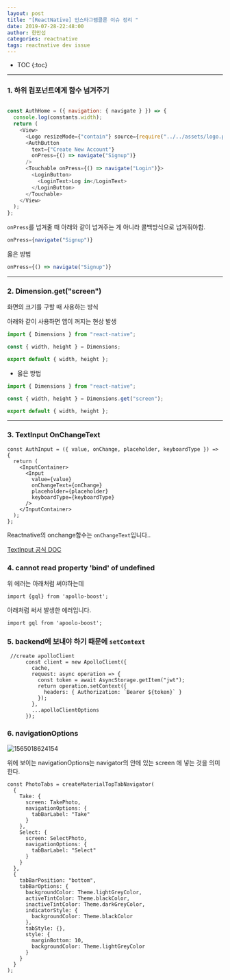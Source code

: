 ```yaml
---
layout: post
title: "[ReactNative] 인스타그램클론 이슈 정리 "
date: 2019-07-28-22:48:00
author: 한만섭
categories: reactnative
tags: reactnative dev issue
---
```




* TOC
{:toc}

***



### 1. 하위 컴포넌트에게 함수 넘겨주기 

```js

const AuthHome = ({ navigation: { navigate } }) => {
  console.log(constants.width);
  return (
    <View>
      <Logo resizeMode={"contain"} source={require("../../assets/logo.png")} />
      <AuthButton
        text={"Create New Account"}
        onPress={() => navigate("Signup")}
      />
      <Touchable onPress={() => navigate("Login")}>
        <LoginButton>
          <LoginText>Log in</LoginText>
        </LoginButton>
      </Touchable>
    </View>
  );
};
```

`onPress`를 넘겨줄 때 아래와 같이 넘겨주는 게 아니라 콜백방식으로 넘겨줘야함. 

```js
onPress={navigate("Signup")}
```

옳은 방법

```js
onPress={() => navigate("Signup")}
```



***



### 2. Dimension.get("screen")

화면의 크기를 구할 때 사용하는 방식  

아래와 같이 사용하면 앱이 꺼지는 현상 발생 

```js
import { Dimensions } from "react-native";

const { width, height } = Dimensions;

export default { width, height };

```

* 옳은 방법   

```js
import { Dimensions } from "react-native";

const { width, height } = Dimensions.get("screen");

export default { width, height };

```





***



### 3. TextInput OnChangeText

```react
const AuthInput = ({ value, onChange, placeholder, keyboardType }) => {
  return (
    <InputContainer>
      <Input
        value={value}
        onChangeText={onChange}
        placeholder={placeholder}
        keyboardType={keyboardType}
      />
    </InputContainer>
  );
};
```

Reactnative의 onchange함수는 `onChangeText`입니다..

[TextInput 공식 DOC](https://facebook.github.io/react-native/docs/textinput.html)





### 4. cannot read property 'bind' of undefined

위 에러는 아래처럼 써야하는데

```react
import {gql} from 'apollo-boost';
```

아래처럼 써서 발생한 에러입니다.  

```react
import gql from 'apoolo-boost';
```



### 5. backend에 보내야 하기 때문에 `setContext`

```react
 //create apolloClient
      const client = new ApolloClient({
        cache,
        request: async operation => {
          const token = await AsyncStorage.getItem("jwt");
          return operation.setContext({
            headers: { Authorization: `Bearer ${token}` }
          });
        },
        ...apolloClientOptions
      });

```





### 6. navigationOptions 

![1565018624154](../../../../assets/image/1565018624154.png)

위에 보이는 navigationOptions는 navigator의 안에 있는 screen 에 넣는 것을 의미한다.  

```react
const PhotoTabs = createMaterialTopTabNavigator(
  {
    Take: {
      screen: TakePhoto,
      navigationOptions: {
        tabBarLabel: "Take"
      }
    },
    Select: {
      screen: SelectPhoto,
      navigationOptions: {
        tabBarLabel: "Select"
      }
    }
  },
  {
    tabBarPosition: "bottom",
    tabBarOptions: {
      backgroundColor: Theme.lightGreyColor,
      activeTintColor: Theme.blackColor,
      inactiveTintColor: Theme.darkGreyColor,
      indicatorStyle: {
        backgroundColor: Theme.blackColor
      },
      tabStyle: {},
      style: {
        marginBottom: 10,
        backgroundColor: Theme.lightGreyColor
      }
    }
  }
);
```


